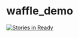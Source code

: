 # waffle_demo

[![Stories in Ready](https://badge.waffle.io/millefiori/waffle_demo.svg?label=ready&title=Ready)](http://waffle.io/millefiori/waffle_demo) 
